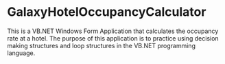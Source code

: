 # GalaxyHotelOccupancyCalculator
This is a VB.NET Windows Form Application that calculates the occupancy rate at a hotel. The purpose of this application is to practice using decision making structures and loop structures in the VB.NET programming language.

